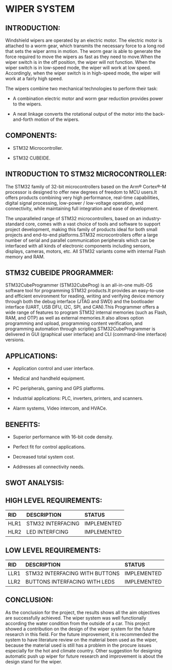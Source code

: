 # **WIPER SYSTEM**

## INTRODUCTION:

Windshield wipers are operated by an electric motor. The electric motor is attached to a worm gear, which transmits the necessary force to a long rod that sets the wiper arms in motion. The worm gear is able to generate the force required to move the wipers as fast as they need to move.When the wiper switch is in the off position, the wiper will not function. When the wiper switch is in low-speed mode, the wiper will work at low speed. Accordingly, when the wiper switch is in high-speed mode, the wiper will work at a fairly high speed.

The wipers combine two mechanical technologies to perform their task:
    
* A combination electric motor and worm gear reduction provides power to the wipers.
    
* A neat linkage converts the rotational output of the motor into the back-and-forth motion of the wipers.
    
    
## COMPONENTS:

* STM32 Microcontroller.

* STM32 CUBEIDE.


## INTRODUCTION TO STM32 MICROCONTROLLER:

The STM32 family of 32-bit microcontrollers based on the Arm® Cortex®-M processor is designed to offer new degrees of freedom to MCU users.It offers products combining very high performance, real-time capabilities, digital signal processing, low-power / low-voltage operation, and connectivity, while maintaining full integration and ease of development.

The unparalleled range of STM32 microcontrollers, based on an industry-standard core, comes with a vast choice of tools and software to support project development, making this family of products ideal for both small projects and end-to-end platforms.STM32 microcontrollers offer a large number of serial and parallel communication peripherals which can be interfaced with all kinds of electronic components including sensors, displays, cameras, motors, etc. All STM32 variants come with internal Flash memory and RAM.


## STM32 CUBEIDE PROGRAMMER:

STM32CubeProgrammer (STM32CubeProg) is an all-in-one multi-OS software tool for programming STM32 products.It provides an easy-to-use and efficient environment for reading, writing and verifying device memory through both the debug interface (JTAG and SWD) and the bootloader interface (UART, USB DFU, I2C, SPI, and CAN).This Programmer offers a wide range of features to program STM32 internal memories (such as Flash, RAM, and OTP) as well as external memories.It also allows option programming and upload, programming content verification, and programming automation through scripting.STM32CubeProgrammer is delivered in GUI (graphical user interface) and CLI (command-line interface) versions.


## APPLICATIONS:

* Application control and user interface.

* Medical and handheld equipment.

* PC peripherals, gaming and GPS platforms.

* Industrial applications: PLC, inverters, printers, and scanners.

* Alarm systems, Video intercom, and HVACe.


## BENEFITS:

* Superior performance with 16-bit code density.

* Perfect fit for control applications.

* Decreased total system cost.

* Addresses all connectivity needs.


## SWOT ANALYSIS:


## HIGH LEVEL REQUIREMENTS:

|RID|DESCRIPTION|STATUS|
|:--|:----------|:-----|
|HLR1|STM32 INTERFACING|IMPLEMENTED|
|HLR2|LED INTERFCING|IMPLEMENTED|

## LOW LEVEL REQUIREMENTS:

|RID|DESCRIPTION|STATUS|
|:--|:----------|:-----|
|LLR1|STM32 INTERFACING WITH BUTTONS|IMPLEMENTED|
|LLR2|BUTTONS INTERFACING WITH LEDS|IMPLEMENTED|


## CONCLUSION:

As the conclusion for the project, the results shows all the aim objectives are successfully achieved. The wiper system was well functionally according the water condition from the outside of a car. This project showed a contribution on the design of the wiper system for the future research in this field. For the future improvement, it is recommended the system to have literature review on the material been used as the wiper, because the material used is still has a problem in the procure issues especially for the hot and climate country. Other suggestion for designing automatic push up wiper for future research and improvement is about the design stand for the wiper.



